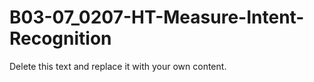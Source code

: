 

# B03-07_0207-HT-Measure-Intent-Recognition

Delete this text and replace it with your own content.
